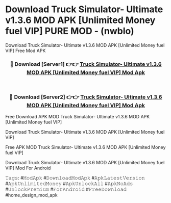 # Download Truck Simulator- Ultimate v1.3.6 MOD APK [Unlimited Money fuel VIP] PURE MOD - (nwblo)
Download Truck Simulator- Ultimate v1.3.6 MOD APK [Unlimited Money fuel VIP] Free Mod APK

<div align="center">
<h3>🔴 Download [Server1] 👉👉 <a href="https://apk-comot.site?title=Truck_Simulator-_Ultimate_v1.3.6_MOD_APK_[Unlimited_Money_fuel_VIP]">Truck Simulator- Ultimate v1.3.6 MOD APK [Unlimited Money fuel VIP] Mod Apk</a></h3><br>

<h3>🔴 Download [Server2] 👉👉 <a href="https://apk-comot.site?title=Truck_Simulator-_Ultimate_v1.3.6_MOD_APK_[Unlimited_Money_fuel_VIP]">Truck Simulator- Ultimate v1.3.6 MOD APK [Unlimited Money fuel VIP] Mod Apk</a></h3>
</div>


Free Download APK MOD Truck Simulator- Ultimate v1.3.6 MOD APK [Unlimited Money fuel VIP]

Download Truck Simulator- Ultimate v1.3.6 MOD APK [Unlimited Money fuel VIP] 

Free APK MOD Truck Simulator- Ultimate v1.3.6 MOD APK [Unlimited Money fuel VIP] 

Download Truck Simulator- Ultimate v1.3.6 MOD APK [Unlimited Money fuel VIP] Mod For Android

𝚃𝚊𝚐𝚜: #𝙼𝚘𝚍𝙰𝚙𝚔 #𝙳𝚘𝚠𝚗𝚕𝚘𝚊𝚍𝙼𝚘𝚍𝙰𝚙𝚔 #𝙰𝚙𝚔𝙻𝚊𝚝𝚎𝚜𝚝𝚅𝚎𝚛𝚜𝚒𝚘𝚗 #𝙰𝚙𝚔𝚄𝚗𝚕𝚒𝚖𝚒𝚝𝚎𝚍𝙼𝚘𝚗𝚎𝚢 #𝙰𝚙𝚔𝚄𝚗𝚕𝚘𝚌𝚔𝙰𝚕𝚕 #𝙰𝚙𝚔𝙽𝚘𝙰𝚍𝚜 #𝚄𝚗𝚕𝚘𝚌𝚔𝙿𝚛𝚎𝚖𝚒𝚞𝚖 #𝙵𝚘𝚛𝙰𝚗𝚍𝚛𝚘𝚒𝚍 #𝙵𝚛𝚎𝚎𝙳𝚘𝚠𝚗𝚕𝚘𝚊𝚍 #home_design_mod_apk